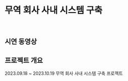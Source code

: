 <h1>무역 회사 사내 시스템 구축</h1><br>

<h2>시연 동영상</h2>



<h2>프로젝트 개요</h2>
2023.09.18 ~ 2023.10.19 무역 회사 사내 시스템 구축 프로젝트
